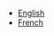 <!-- TITLE: Languages -->
<!-- SUBTITLE: Select your language -->

* [English](en-us/home)
* [French](fr-fr/home)